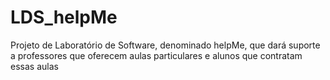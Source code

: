 # LDS_helpMe
Projeto de Laboratório de Software, denominado helpMe, que dará suporte a professores que oferecem aulas particulares e alunos que contratam essas aulas

